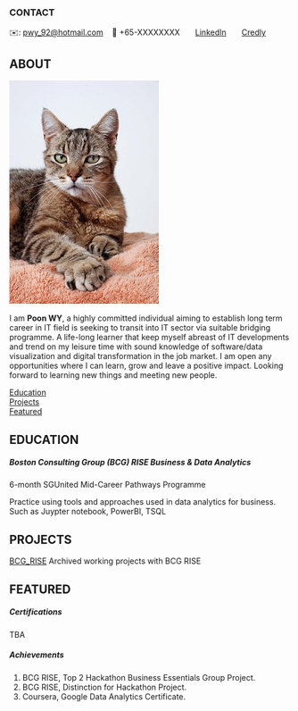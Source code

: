 <!-- CONTACT Section Starts -->
### CONTACT
<!-- Add your details -->
✉️: pwy_92@hotmail.com 
&nbsp;&nbsp; 📲 +65-XXXXXXXX
&nbsp;&nbsp;&nbsp;&nbsp;&nbsp; [LinkedIn](https://www.linkedin.com/in/poon-wy/) 
&nbsp;&nbsp;&nbsp;&nbsp;&nbsp; [Credly](https://www.credly.com/users/poon-wei-yuan) 
<!-- CONTACT Section Ends -->


<!-- ABOUT Section Starts -->
## ABOUT
<!-- Add link to your picture -->
![alt text](https://raw.githubusercontent.com/mommafish/resume/master/Picture/profile1.jpg)
<!-- Add your details -->
I am __Poon WY__, a highly committed individual aiming to establish long term career in IT field is seeking to transit into IT sector via suitable bridging programme. A life-long learner that keep myself abreast of IT developments and trend on my leisure time with sound knowledge of software/data visualization and digital transformation in the job market. I am open any opportunities where I can learn, grow and leave a positive impact. Looking forward to learning new things and meeting new people.
<!-- Add link to the sections -->
[Education](#education) <br>
[Projects](#projects) <br>
[Featured](#featured) <br> 
<!-- ABOUT Section Ends -->


<!-- EDUCATION Section Starts -->
## EDUCATION
<!-- Add your details -->
##### Boston Consulting Group (BCG) RISE Business & Data Analytics
6-month SGUnited Mid-Career Pathways Programme	

Practice using tools and approaches used in data analytics for business. Such as Juypter notebook, PowerBI, TSQL
<!-- EDUCATION Section Ends -->


<!-- PROJECTS Section Starts -->
## PROJECTS
[BCG_RISE](https://github.com/mommafish/BCG_Rise) Archived working projects with BCG RISE
<!-- PROJECTS Section Ends -->


<!-- FEATURED Section Starts -->
## FEATURED
<!-- Add your details -->
##### Certifications
TBA

##### Achievements
1.  BCG RISE, Top 2 Hackathon Business Essentials Group Project.
2.  BCG RISE, Distinction for Hackathon Project. 
3.  Coursera, Google Data Analytics Certificate.
<!-- FEATURED Section Ends -->